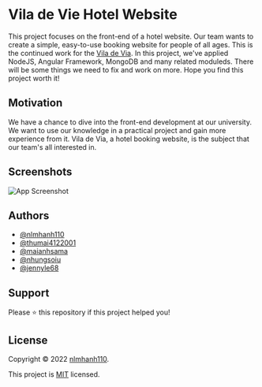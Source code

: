 # Vila de Vie Hotel Website

This project focuses on the front-end of a hotel website. Our team wants to create a simple, easy-to-use booking website for people of all ages. This is the continued work for the [Vila de Via](https://github.com/nlmhanh110/Vila-de-Vie). In this project, we've applied NodeJS, Angular Framework, MongoDB and many related moduleds. There will be some things we need to fix and work on more. Hope you find this project worth it!

## Motivation
We have a chance to dive into the front-end development at our university. We want to use our knowledge in a practical project and gain more experience from it. Vila de Via, a hotel booking website, is the subject that our team's all interested in.

## Screenshots

![App Screenshot](https://github.com/nlmhanh110/vila-de-vie-2/blob/93d846e11a86283fc2a9335c4d4ac7a1d7272b52/my_client/src/assets/Media/Screenshot.gif)



## Authors

- [@nlmhanh110](https://github.com/nlmhanh110)
- [@thumai4122001](https://github.com/thumai4122001)
- [@maianhsama](https://github.com/maianhsama)
- [@nhungsoiu](https://github.com/nhungsoiu)
- [@jennyle68](https://github.com/jennyle68)


## Support

Please ⭐️ this repository if this project helped you!


## License
Copyright © 2022 [nlmhanh110](https://github.com/nlmhanh110).

This project is [MIT](https://github.com/nlmhanh110/vila-de-vie-2/blob/93d846e11a86283fc2a9335c4d4ac7a1d7272b52/LICENSE) licensed.
